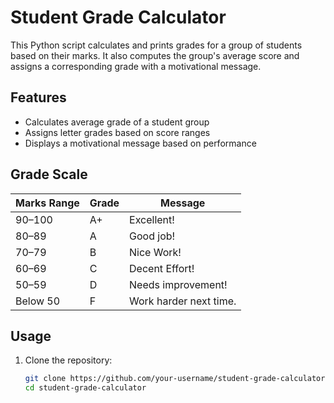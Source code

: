 # Student Grade Calculator

This Python script calculates and prints grades for a group of students based on their marks. It also computes the group's average score and assigns a corresponding grade with a motivational message.

## Features

- Calculates average grade of a student group
- Assigns letter grades based on score ranges
- Displays a motivational message based on performance

## Grade Scale

| Marks Range | Grade | Message              |
|-------------|-------|----------------------|
| 90–100      | A+    | Excellent!           |
| 80–89       | A     | Good job!            |
| 70–79       | B     | Nice Work!           |
| 60–69       | C     | Decent Effort!       |
| 50–59       | D     | Needs improvement!   |
| Below 50    | F     | Work harder next time.|

## Usage

1. Clone the repository:

   ```bash
   git clone https://github.com/your-username/student-grade-calculator.git
   cd student-grade-calculator
